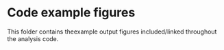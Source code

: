 # Code example figures
This folder contains theexample output figures included/linked throughout the analysis code. 
